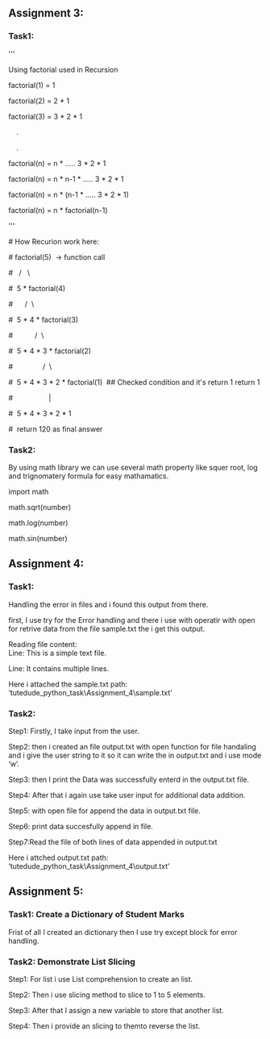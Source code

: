 ## Assignment 3:

### Task1:

'''

Using factorial used in Recursion

factorial(1) = 1

factorial(2) = 2 \* 1

factorial(3) = 3 \* 2 \* 1

    .

    .

factorial(n) = n \* ..... 3 \* 2 \* 1

factorial(n) = n \* n-1 \* ..... 3 \* 2 \* 1

factorial(n) = n \* (n-1 \* ..... 3 \* 2 \* 1)

factorial(n) = n \* factorial(n-1)

'''

\# How Recurion work here:

\# factorial(5)  -> function call

\#   /   \\

\#  5 \* factorial(4)

\#      /  \\

\#  5 \* 4 \* factorial(3)

\#           /  \\

\#  5 \* 4 \* 3 \* factorial(2)

\#               /  \\  

\#  5 \* 4 \* 3 \* 2 \* factorial(1)  ## Checked condition and it's return 1 return 1

\#                  |  

\#  5 \* 4 \* 3 \* 2 \* 1

\#  return 120 as final answer

### Task2:

By using math library we can use several math property like squer root, log and trignomatery formula for easy mathamatics.

import math

math.sqrt(number)

math.log(number)

math.sin(number)

## Assignment 4:

### Task1:

Handling the error in files and i found this output from there.

first, I use try for the Error handling and there i use with operatir with open for retrive data from the file sample.txt the i get this output.

Reading file content:   
Line: This is a simple text file.

Line: It contains multiple lines. 

Here i attached the sample.txt path: ‘tutedude\_python\_task\\Assignment\_4\\sample.txt’

### Task2:

Step1: Firstly, I take input from the user.

Step2: then i created an file output.txt with open function for file handaling and i give the user string to it so it can write the in output.txt and i use mode ‘w’.

Step3: then I print the Data was successfully enterd in the output.txt file.

Step4: After that i again use take user input for additional data addition. 

Step5: with open file for append the data in output.txt file.

Step6: print data succesfully append in file.

Step7:Read the file of both lines of data appended in output.txt

Here i attched output.txt path: ‘tutedude\_python\_task\\Assignment\_4\\output.txt’

## Assignment 5:

### Task1: Create a Dictionary of Student Marks

Frist of all I created an dictionary then I use try except block for error handling.

### Task2: Demonstrate List Slicing

Step1: For list i use List comprehension to create an list.

Step2: Then i use slicing method to slice to 1 to 5 elements.

Step3: After that I assign a new variable to store that another list.

Step4: Then i provide an slicing to themto reverse the list.